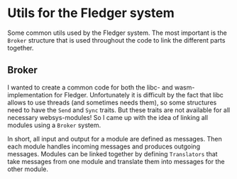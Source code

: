 # Utils for the Fledger system

Some common utils used by the Fledger system.
The most important is the `Broker` structure that is used throughout
the code to link the different parts together.

## Broker

I wanted to create a common code for both the libc- and wasm-implementation for
Fledger.
Unfortunately it is difficult by the fact that libc allows to use threads
(and sometimes needs them), so some structures need to have the `Send` and `Sync`
traits.
But these traits are not available for all necessary websys-modules!
So I came up with the idea of linking all modules using a `Broker` system.

In short, all input and output for a module are defined as messages.
Then each module handles incoming messages and produces outgoing messages.
Modules can be linked together by defining `Translators` that take messages
from one module and translate them into messages for the other module.
